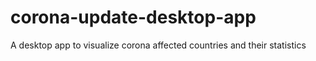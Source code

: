 # corona-update-desktop-app
A desktop app to visualize corona affected countries and their statistics 
